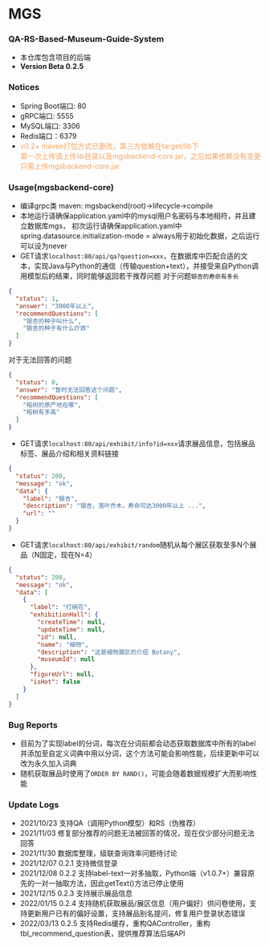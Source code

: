 # MGS

### QA-RS-Based-Museum-Guide-System
- 本仓库包含项目的后端
- **Version Beta 0.2.5**

### Notices
- Spring Boot端口: 80
- gRPC端口: 5555
- MySQL端口: 3306
- Redis端口：6379
- <span style="color: sandybrown"> v0.2+ maven打包方式已更改，第三方依赖在target/lib下<br>第一次上传请上传lib目录以及mgsbackend-core.jar，之后如果依赖没有变更只需上传mgsbackend-core.jar</span>

### Usage(mgsbackend-core)
- 编译grpc类 maven: mgsbackend(root)->lifecycle->compile
- 本地运行请确保application.yaml中的mysql用户名密码与本地相符，并且建立数据库mgs，
  初次运行请确保application.yaml中spring.datasource.initialization-mode = always用于初始化数据，之后运行可以设为never
- GET请求`localhost:80/api/qa?question=xxx`，在数据库中匹配合适的文本，实现Java与Python的通信（传输question+text），并接受来自Python调用模型后的结果，同时能够返回若干推荐问题
对于问题`银杏的寿命有多长`
```json
{
  "status": 1,
  "answer": "3000年以上",
  "recommendQuestions": [
    "银杏的种子叫什么",
    "银杏的种子有什么疗效"
  ]
}
```

对于无法回答的问题
```json
{
  "status": 0,
  "answer": "暂时无法回答这个问题",
  "recommendQuestions": [
    "榕树的原产地在哪",
    "榕树有多高"
  ]
}
```
- GET请求`localhost:80/api/exhibit/info?id=xxx`请求展品信息，包括展品标签、展品介绍和相关资料链接
```json
{
  "status": 200,
  "message": "ok",
  "data": {
    "label": "银杏",
    "description": "银杏，落叶乔木，寿命可达3000年以上 ...",
    "url": ""
  }
}
```
- GET请求`localhost:80/api/exhibit/random`随机从每个展区获取至多N个展品（N固定，现在N=4）
```json
{
  "status": 200,
  "message": "ok",
  "data": [
    {
      "label": "打碗花",
      "exhibitionHall": {
        "createTime": null,
        "updateTime": null,
        "id": null,
        "name": "植物",
        "description": "这是植物展区的介绍 Botany",
        "museumId": null
      },
      "figureUrl": null,
      "isHot": false
    }
  ]
}
```

### Bug Reports
- 目前为了实现label的分词，每次在分词前都会动态获取数据库中所有的label并添加至自定义词典中用以分词，这个方法可能会影响性能，后续更新中可以改为永久加入词典
- 随机获取展品时使用了`ORDER BY RAND()`，可能会随着数据规模扩大而影响性能

### Update Logs
- 2021/10/23 支持QA（调用Python模型）和RS（伪推荐）
- 2021/11/03 修复部分推荐的问题无法被回答的情况，现在仅少部分问题无法回答
- 2021/11/30 数据库整理，级联查询效率问题待讨论
- 2021/12/07 0.2.1 支持微信登录
- 2021/12/08 0.2.2 支持label-text一对多抽取，Python端（v1.0.7+）兼容原先的一对一抽取方法，因此getText()方法已停止使用
- 2021/12/15 0.2.3 支持展示展品信息
- 2022/01/15 0.2.4 支持随机获取展品/展区信息（用户偏好）供问卷使用，支持更新用户已有的偏好设置，支持展品别名提问，修复用户登录状态错误
- 2022/03/13 0.2.5 支持Redis缓存，重构QAController，重构tbl_recommend_question表，提供推荐算法后端API